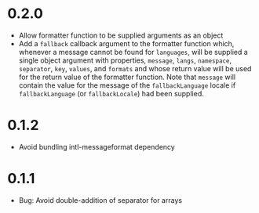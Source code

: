 # 0.2.0
- Allow formatter function to be supplied arguments as an object
- Add a `fallback` callback argument to the formatter function which, whenever a message cannot be found for `languages`, will be supplied a single object argument with properties, `message`, `langs`, `namespace`, `separator`, `key`, `values`, and `formats` and whose return value will be used for the return value of the formatter function. Note that `message` will contain the value for the message of the `fallbackLanguage` locale if `fallbackLanguage` (or `fallbackLocale`) had been supplied.

# 0.1.2
- Avoid bundling intl-messageformat dependency

# 0.1.1
- Bug: Avoid double-addition of separator for arrays
